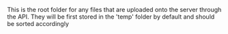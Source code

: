 This is the root folder for any files that are uploaded onto the server through the API. They will be first stored in the 'temp' folder by default and should be sorted accordingly